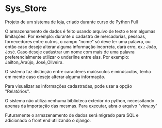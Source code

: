 # Sys_Store
Projeto de um sistema de loja, criado durante curso de Python Full


O armazenamento de dados é feito usando arquivo de texto e tem algumas limitações.
Por exemplo: durante o cadastro de mercadorias, pessoas, fornecedores entre outros, o campo "nome" só deve ter uma palavra, ou então caso deseje alterar alguma informação incorreta, dará erro, ex.: João, José.
Caso deseje cadastrar um nome com mais de uma palavra preferencialmente utilizar o underline entre elas.
Por exemplo: Jailton_Araújo, José_Oliveira.

O sistema faz distinção entre caracteres maiúsculos e minúsculos, tenha em mente caso deseje alterar alguma informação.

Para visualizar as informações cadastradas, pode usar a opção "Relatórios".

O sistema não utiliza nenhuma biblioteca exterior do python, necessitando apenas da importação das mesmas.
Para executar, abra o arquivo "view.py"

Futuramente o armazenamento de dados será migrado para SQL e adicionado o front end utilizando o django.
